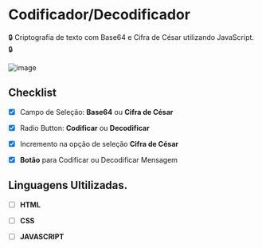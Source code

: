 # Codificador/Decodificador 
🔒 Criptografia de texto com Base64 e Cifra de César utilizando JavaScript. 🔒

![image](https://user-images.githubusercontent.com/114230902/197907896-d290c1c0-0747-4a7b-8e04-c389bd348d63.png)

## Checklist

- [x] Campo de Seleção: **Base64** ou **Cifra de César**

- [x] Radio Button: **Codificar** ou **Decodificar**

- [x] Incremento na opção de seleção **Cifra de César**

- [x] **Botão** para Codificar ou Decodificar Mensagem

## Linguagens Ultilizadas.

- [ ] **HTML** 
- [ ] **CSS** 
- [ ] **JAVASCRIPT**


